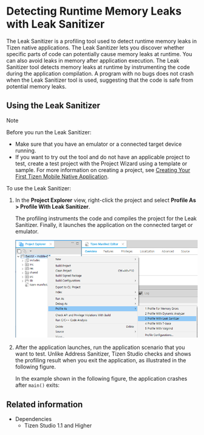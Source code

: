 # Detecting Runtime Memory Leaks with Leak Sanitizer

The Leak Sanitizer is a profiling tool used to detect runtime memory leaks in Tizen native applications. The Leak Sanitizer lets you discover whether specific parts of code can potentially cause memory leaks at runtime. You can also avoid leaks in memory after application execution. The Leak Sanitizer tool detects memory leaks at runtime by instrumenting the code during the application compilation. A program with no bugs does not crash when the Leak Sanitizer tool is used, suggesting that the code is safe from potential memory leaks.

## Using the Leak Sanitizer

> [!NOTE]
> Before you run the Leak Sanitizer:
> - Make sure that you have an emulator or a connected target device running.
> - If you want to try out the tool and do not have an applicable project to test, create a test project with the Project Wizard using a template or sample. For more information on creating a project, see [Creating Your First Tizen Mobile Native Application](../../native/get-started/mobile/first-app.md).

To use the Leak Sanitizer:

1. In the **Project Explorer** view, right-click the project and select **Profile As > Profile With Leak Sanitizer**.

   The profiling instruments the code and compiles the project for the Leak Sanitizer. Finally, it launches the application on the connected target or emulator.

   ![Profiling the application](./media/leak_sanitizer_profile.png)

2. After the application launches, run the application scenario that you want to test. Unlike Address Sanitizer, Tizen Studio checks and shows the profiling result when you exit the application, as illustrated in the following figure.

   In the example shown in the following figure, the application crashes after `main()` exits:


## Related information
- Dependencies
   - Tizen Studio 1.1 and Higher
